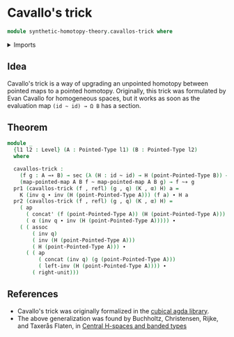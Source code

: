 # Cavallo's trick

```agda
module synthetic-homotopy-theory.cavallos-trick where
```

<details><summary>Imports</summary>

```agda
open import foundation.dependent-pair-types
open import foundation.functions
open import foundation.homotopies
open import foundation.identity-types
open import foundation.sections
open import foundation.universe-levels

open import structured-types.pointed-homotopies
open import structured-types.pointed-maps
open import structured-types.pointed-types
```

</details>

## Idea

Cavallo's trick is a way of upgrading an unpointed homotopy between pointed maps
to a pointed homotopy. Originally, this trick was formulated by Evan Cavallo for
homogeneous spaces, but it works as soon as the evaluation map `(id ~ id) → Ω B`
has a section.

## Theorem

```agda
module _
  {l1 l2 : Level} (A : Pointed-Type l1) (B : Pointed-Type l2)
  where

  cavallos-trick :
    (f g : A →∗ B) → sec (λ (H : id ~ id) → H (point-Pointed-Type B)) →
    (map-pointed-map A B f ~ map-pointed-map A B g) → f ~∗ g
  pr1 (cavallos-trick (f , refl) (g , q) (K , α) H) a =
    K (inv q ∙ inv (H (point-Pointed-Type A))) (f a) ∙ H a
  pr2 (cavallos-trick (f , refl) (g , q) (K , α) H) =
    ( ap
      ( concat' (f (point-Pointed-Type A)) (H (point-Pointed-Type A)))
      ( α (inv q ∙ inv (H (point-Pointed-Type A))))) ∙
    ( ( assoc
        ( inv q)
        ( inv (H (point-Pointed-Type A)))
        ( H (point-Pointed-Type A))) ∙
      ( ( ap
          ( concat (inv q) (g (point-Pointed-Type A)))
          ( left-inv (H (point-Pointed-Type A)))) ∙
        ( right-unit)))
```

## References

- Cavallo's trick was originally formalized in the
  [cubical agda library](https://agda.github.io/cubical/Cubical.Foundations.Pointed.Homogeneous.html).
- The above generalization was found by Buchholtz, Christensen, Rijke, and
  Taxerås Flaten, in
  [Central H-spaces and banded types](https://arxiv.org/abs/2301.02636)
